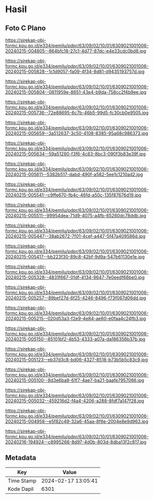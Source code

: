 # Hasil

## Foto C Plano

https://sirekap-obj-formc.kpu.go.id/e334/pemilu/pdpr/63/09/02/10/01/6309021001006-20240215-004805--864bfc18-27c1-4d77-87dc-e4e33cdc0bd8.jpg

https://sirekap-obj-formc.kpu.go.id/e334/pemilu/pdpr/63/09/02/10/01/6309021001006-20240215-005828--1c1d9057-fa09-4f34-8d81-d9435193757d.jpg

https://sirekap-obj-formc.kpu.go.id/e334/pemilu/pdpr/63/09/02/10/01/6309021001006-20240215-005804--0811959e-8651-43e4-b9da-758cc2f4b9ee.jpg

https://sirekap-obj-formc.kpu.go.id/e334/pemilu/pdpr/63/09/02/10/01/6309021001006-20240215-005736--72e88695-6c7b-46b5-99d5-fc30cb0e9505.jpg

https://sirekap-obj-formc.kpu.go.id/e334/pemilu/pdpr/63/09/02/10/01/6309021001006-20240215-005659--3a512637-3c50-4108-8385-95a68c986373.jpg

https://sirekap-obj-formc.kpu.go.id/e334/pemilu/pdpr/63/09/02/10/01/6309021001006-20240215-005634--59a51280-f3f6-4c83-8bc3-090f3b83e39f.jpg

https://sirekap-obj-formc.kpu.go.id/e334/pemilu/pdpr/63/09/02/10/01/6309021001006-20240215-005611--5382b517-dabd-490f-a582-5ee1c1210ad2.jpg

https://sirekap-obj-formc.kpu.go.id/e334/pemilu/pdpr/63/09/02/10/01/6309021001006-20240215-005541--c9ffe670-fb4c-46fd-a50c-135f87676d19.jpg

https://sirekap-obj-formc.kpu.go.id/e334/pemilu/pdpr/63/09/02/10/01/6309021001006-20240215-005511--99954dea-71d9-4075-a4fb-65260dc78ddb.jpg

https://sirekap-obj-formc.kpu.go.id/e334/pemilu/pdpr/63/09/02/10/01/6309021001006-20240215-005447--38ab2672-7f01-4cef-a447-5f47a409586d.jpg

https://sirekap-obj-formc.kpu.go.id/e334/pemilu/pdpr/63/09/02/10/01/6309021001006-20240215-005417--bb223f30-89c8-42bf-9d9a-547b61130e1e.jpg

https://sirekap-obj-formc.kpu.go.id/e334/pemilu/pdpr/63/09/02/10/01/6309021001006-20240215-005328--4831f667-01df-4134-9647-7e0eedf66be0.jpg

https://sirekap-obj-formc.kpu.go.id/e334/pemilu/pdpr/63/09/02/10/01/6309021001006-20240215-005257--89bef27d-6f25-4246-8496-f73f067d06dd.jpg

https://sirekap-obj-formc.kpu.go.id/e334/pemilu/pdpr/63/09/02/10/01/6309021001006-20240215-005215--020d53a3-f2e9-4e84-ae60-e0faa4c24fb3.jpg

https://sirekap-obj-formc.kpu.go.id/e334/pemilu/pdpr/63/09/02/10/01/6309021001006-20240215-005150--85101bf2-4b53-4333-a07a-da186356b37b.jpg

https://sirekap-obj-formc.kpu.go.id/e334/pemilu/pdpr/63/09/02/10/01/6309021001006-20240215-005123--eb37d3c8-bd06-4327-8518-b73b5b5c83c9.jpg

https://sirekap-obj-formc.kpu.go.id/e334/pemilu/pdpr/63/09/02/10/01/6309021001006-20240215-005100--8d3e6ba8-61f7-4ae7-ba21-baafe7957066.jpg

https://sirekap-obj-formc.kpu.go.id/e334/pemilu/pdpr/63/09/02/10/01/6309021001006-20240215-005032--459216d2-f4a4-4206-a288-8fdf7a147f28.jpg

https://sirekap-obj-formc.kpu.go.id/e334/pemilu/pdpr/63/09/02/10/01/6309021001006-20240215-004958--e5f82c49-32a6-45aa-8f6e-2004e8e9d963.jpg

https://sirekap-obj-formc.kpu.go.id/e334/pemilu/pdpr/63/09/02/10/01/6309021001006-20240216-194924--c8995268-8d97-4d0b-803d-8dba13f2c817.jpg


## Metadata

| Key        | Value               |
| ---------- | ------------------- |
| Time Stamp | 2024-02-17 13:05:41 |
| Kode Dapil | 6301                |




